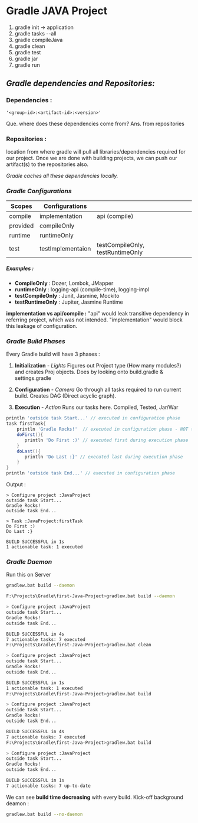 # Gradle JAVA Project

1. gradle init -> application
2. gradle tasks --all
3. gradle compileJava
4. gradle clean
5. gradle test
6. gradle jar
7. gradle run

## **_Gradle dependencies and Repositories:_**

### Dependencies :
```'<group-id>:<artifact-id>:<version>'```

Que. where does these dependencies come from?
Ans. from repositories

### Repositories :
location from where gradle will pull all libraries/dependencies required for our project.
Once we are done with building projects, we can push our artifact(s) to the repositories also.

_Gradle caches all these dependencies locally._

### ***Gradle Configurations***

| Scopes | Configurations | |
| --- | --- | ---|
| compile | implementation | api (compile) |
| provided | compileOnly |
| runtime | runtimeOnly |
| test | testImplementaion | testCompileOnly, testRuntimeOnly |

##### Examples :

- **CompileOnly** : Dozer, Lombok, JMapper
- **runtimeOnly** : logging-api (compile-time), logging-impl
- **testCompileOnly** : Junit, Jasmine, Mockito
- **testRuntimeOnly** : Jupiter, Jasmine Runtime

**implementation vs api/compile :** "api" would leak transitive dependency in referring project, which was not intended. "implementation" would block this leakage of configuration.

### ***Gradle Build Phases***

Every Gradle build will have 3 phases :
1. **Initialization** - *Lights*
        Figures out Project type (How many modules?) and creates Proj objects. 
        Does by looking onto build.gradle & settings.gradle

2. **Configuration** - *Camera*
        Go through all tasks required to run current build.
        Creates DAG (Direct acyclic graph).

3. **Execution** - *Action*
        Runs our tasks here.
        Compiled, Tested, Jar/War

```groovy
println 'outside task Start...' // executed in configuration phase 
task firstTask{
    println 'Gradle Rocks!'  // executed in configuration phase - NOT task logic
    doFirst(){
       println 'Do First :)' // executed first during execution phase
    }
    doLast(){
       println 'Do Last :}' // executed last during execution phase
    }
}
println 'outside task End...' // executed in configuration phase 
```
Output :
```
> Configure project :JavaProject
outside task Start...
Gradle Rocks!
outside task End...

> Task :JavaProject:firstTask
Do First :)
Do Last :}

BUILD SUCCESSFUL in 1s
1 actionable task: 1 executed
```

### ***Gradle Daemon***
Run this on Server
 ```bash command-line
 gradlew.bat build --daemon
 ```

 ```bash command-line
F:\Projects\Gradle\first-Java-Project>gradlew.bat build --daemon

> Configure project :JavaProject
outside task Start...
Gradle Rocks!
outside task End...

BUILD SUCCESSFUL in 4s
7 actionable tasks: 7 executed
F:\Projects\Gradle\first-Java-Project>gradlew.bat clean

> Configure project :JavaProject
outside task Start...
Gradle Rocks!
outside task End...

BUILD SUCCESSFUL in 1s
1 actionable task: 1 executed
F:\Projects\Gradle\first-Java-Project>gradlew.bat build

> Configure project :JavaProject
outside task Start...
Gradle Rocks!
outside task End...

BUILD SUCCESSFUL in 4s
7 actionable tasks: 7 executed
F:\Projects\Gradle\first-Java-Project>gradlew.bat build

> Configure project :JavaProject
outside task Start...
Gradle Rocks!
outside task End...

BUILD SUCCESSFUL in 1s
7 actionable tasks: 7 up-to-date
```

We can see **build time decreasing** with every build.
Kick-off background deamon : 
 ```bash command-line
 gradlew.bat build --no-daemon
 ```